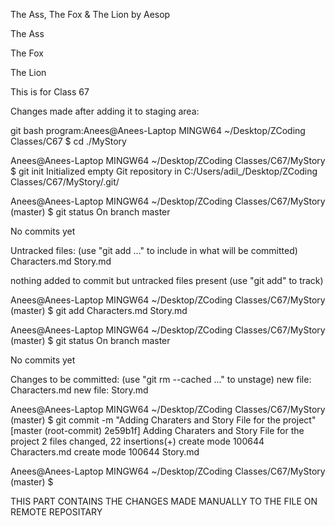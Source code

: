 The Ass, The Fox & The Lion by Aesop

The Ass 

The Fox

The Lion

This is for Class 67

Changes made after adding it to staging area:

git bash program:Anees@Anees-Laptop MINGW64 ~/Desktop/ZCoding Classes/C67
$ cd ./MyStory

Anees@Anees-Laptop MINGW64 ~/Desktop/ZCoding Classes/C67/MyStory
$ git init
Initialized empty Git repository in C:/Users/adil_/Desktop/ZCoding Classes/C67/MyStory/.git/

Anees@Anees-Laptop MINGW64 ~/Desktop/ZCoding Classes/C67/MyStory (master)
$ git status
On branch master

No commits yet

Untracked files:
  (use "git add <file>..." to include in what will be committed)
        Characters.md
        Story.md

nothing added to commit but untracked files present (use "git add" to track)

Anees@Anees-Laptop MINGW64 ~/Desktop/ZCoding Classes/C67/MyStory (master)
$ git add Characters.md Story.md

Anees@Anees-Laptop MINGW64 ~/Desktop/ZCoding Classes/C67/MyStory (master)
$ git status
On branch master

No commits yet

Changes to be committed:
  (use "git rm --cached <file>..." to unstage)
        new file:   Characters.md
        new file:   Story.md


Anees@Anees-Laptop MINGW64 ~/Desktop/ZCoding Classes/C67/MyStory (master)
$ git commit -m "Adding Charaters and Story File for the project"
[master (root-commit) 2e59b1f] Adding Charaters and Story File for the project
 2 files changed, 22 insertions(+)
 create mode 100644 Characters.md
 create mode 100644 Story.md

Anees@Anees-Laptop MINGW64 ~/Desktop/ZCoding Classes/C67/MyStory (master)
$


THIS PART CONTAINS THE CHANGES MADE MANUALLY TO THE FILE ON REMOTE REPOSITARY
